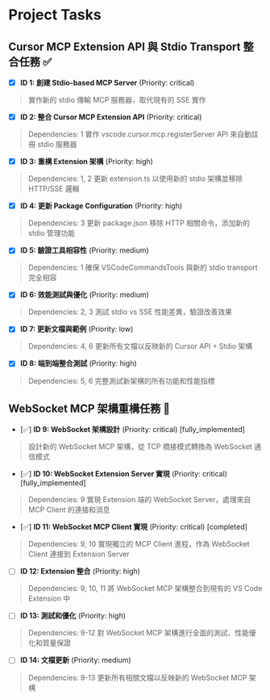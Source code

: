 # Project Tasks

## Cursor MCP Extension API 與 Stdio Transport 整合任務 ✅

- [x] **ID 1: 創建 Stdio-based MCP Server** (Priority: critical)
> 實作新的 stdio 傳輸 MCP 服務器，取代現有的 SSE 實作

- [x] **ID 2: 整合 Cursor MCP Extension API** (Priority: critical)
> Dependencies: 1
> 實作 vscode.cursor.mcp.registerServer API 來自動註冊 stdio 服務器

- [x] **ID 3: 重構 Extension 架構** (Priority: high)
> Dependencies: 1, 2
> 更新 extension.ts 以使用新的 stdio 架構並移除 HTTP/SSE 邏輯

- [x] **ID 4: 更新 Package Configuration** (Priority: high)  
> Dependencies: 3
> 更新 package.json 移除 HTTP 相關命令，添加新的 stdio 管理功能

- [x] **ID 5: 驗證工具相容性** (Priority: medium)
> Dependencies: 1
> 確保 VSCodeCommandsTools 與新的 stdio transport 完全相容

- [x] **ID 6: 效能測試與優化** (Priority: medium)
> Dependencies: 2, 3
> 測試 stdio vs SSE 性能差異，驗證改善效果

- [x] **ID 7: 更新文檔與範例** (Priority: low)
> Dependencies: 4, 6
> 更新所有文檔以反映新的 Cursor API + Stdio 架構

- [x] **ID 8: 端到端整合測試** (Priority: high)
> Dependencies: 5, 6
> 完整測試新架構的所有功能和性能指標

## WebSocket MCP 架構重構任務 🔄

- [✅] **ID 9: WebSocket 架構設計** (Priority: critical) [fully_implemented]
> 設計新的 WebSocket MCP 架構，從 TCP 橋接模式轉換為 WebSocket 通信模式

- [✅] **ID 10: WebSocket Extension Server 實現** (Priority: critical) [fully_implemented]
> Dependencies: 9
> 實現 Extension 端的 WebSocket Server，處理來自 MCP Client 的連接和消息

- [✅] **ID 11: WebSocket MCP Client 實現** (Priority: critical) [completed]
> Dependencies: 9, 10
> 實現獨立的 MCP Client 進程，作為 WebSocket Client 連接到 Extension Server

- [ ] **ID 12: Extension 整合** (Priority: high)
> Dependencies: 9, 10, 11
> 將 WebSocket MCP 架構整合到現有的 VS Code Extension 中

- [ ] **ID 13: 測試和優化** (Priority: high)
> Dependencies: 9-12
> 對 WebSocket MCP 架構進行全面的測試、性能優化和質量保證

- [ ] **ID 14: 文檔更新** (Priority: medium)
> Dependencies: 9-13
> 更新所有相關文檔以反映新的 WebSocket MCP 架構
